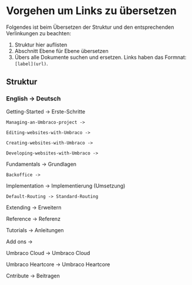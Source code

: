 # Vorgehen um Links zu übersetzen
Folgendes ist beim Übersetzen der Struktur und den entsprechenden Verlinkungen zu beachten:

1. Struktur hier auflisten
2. Abschnitt Ebene für Ebene übersetzen
3. Übers alle Dokumente suchen und ersetzen. Links haben das Formnat: `[label](url)`. 


## Struktur
### English -> Deutsch

Getting-Started -> Erste-Schritte

    Managing-an-Umbraco-project ->

    Editing-websites-with-Umbraco ->

    Creating-websites-with-Umbraco -> 
    
    Developing-websites-with-Umbraco -> 

Fundamentals -> Grundlagen

    Backoffice -> 

Implementation -> Implementierung (Umsetzung)

    Default-Routing -> Standard-Routing

Extending -> Erweitern

Reference -> Referenz

Tutorials -> Anleitungen

Add ons ->

Umbraco Cloud -> Umbraco Cloud

Umbraco Heartcore -> Umbraco Heartcore

Cntribute -> Beitragen